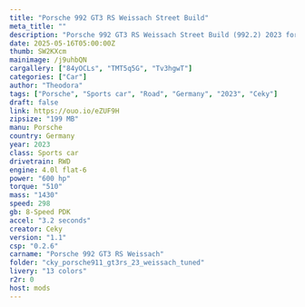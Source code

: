 ```yaml
---
title: "Porsche 992 GT3 RS Weissach Street Build"
meta_title: ""
description: "Porsche 992 GT3 RS Weissach Street Build (992.2) 2023 for Assetto Corsa by Ceky Performance"
date: 2025-05-16T05:00:00Z
thumb: SW2KXcm
mainimage: /j9uhbQN
cargallery: ["84yOCLs", "TMT5q5G", "Tv3hgwT"]
categories: ["Car"]
author: "Theodora"
tags: ["Porsche", "Sports car", "Road", "Germany", "2023", "Ceky"]
draft: false
link: https://ouo.io/eZUF9H
zipsize: "199 MB"
manu: Porsche
country: Germany
year: 2023
class: Sports car
drivetrain: RWD
engine: 4.0l flat-6
power: "600 hp"
torque: "510"
mass: "1430"
speed: 298
gb: 8-Speed PDK
accel: "3.2 seconds"
creator: Ceky
version: "1.1"
csp: "0.2.6"
carname: "Porsche 992 GT3 RS Weissach"
folder: "cky_porsche911_gt3rs_23_weissach_tuned"
livery: "13 colors"
r2r: 0
host: mods
---
```


